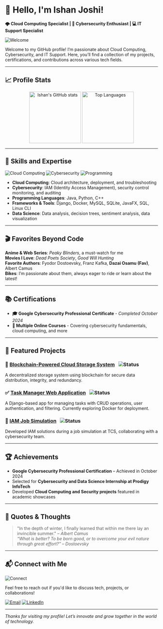 # 👋 Hello, I'm Ishan Joshi!

**🌩️ Cloud Computing Specialist | 🔐 Cybersecurity Enthusiast | 💻 IT Support Specialist**

![Welcome](https://media.giphy.com/media/xT9IgzoKnwFNmISR8I/giphy.gif)

Welcome to my GitHub profile! I’m passionate about Cloud Computing, Cybersecurity, and IT Support. Here, you’ll find a collection of my projects, certifications, and contributions across various tech fields.

---

## 📈 **Profile Stats**

<div align="center">
  <img height="170" src="https://github-readme-stats.vercel.app/api?username=IshanJoshi02&show_icons=true&theme=radical&include_all_commits=true&count_private=true" alt="Ishan's GitHub stats" />
  <img height="170" src="https://github-readme-stats.vercel.app/api/top-langs/?username=IshanJoshi02&layout=compact&langs_count=8&theme=radical" alt="Top Languages" />
</div>

---

## 🔧 **Skills and Expertise**

![Cloud Computing](https://img.shields.io/badge/Cloud-Computing-blue) ![Cybersecurity](https://img.shields.io/badge/Cybersecurity-red) ![Programming](https://img.shields.io/badge/Programming-Java%20%7C%20Python%20%7C%20C%2B%2B-yellow)

- **Cloud Computing**: Cloud architecture, deployment, and troubleshooting
- **Cybersecurity**: IAM (Identity Access Management), security control monitoring, and auditing
- **Programming Languages**: Java, Python, C++
- **Frameworks & Tools**: Django, Docker, MySQL, SQLite, JavaFX, SQL, Linux CLI
- **Data Science**: Data analysis, decision trees, sentiment analysis, data visualization

---

## 🎬 **Favorites Beyond Code**

**Anime & Web Series**: *Peaky Blinders*, a must-watch for me  
**Movies I Love**: *Dead Poets Society*, *Good Will Hunting*  
**Favorite Authors**: Fyodor Dostoevsky, Franz Kafka, **Dazai Osamu (Fav)**, Albert Camus  
**Bikes**: I’m passionate about them, always eager to ride or learn about the latest!

---

## 📚 **Certifications**
- **🎓 Google Cybersecurity Professional Certificate** - *Completed October 2024*
- **📝 Multiple Online Courses** - Covering cybersecurity fundamentals, cloud computing, and more

---

## 🌟 **Featured Projects**

### 🚀 [Blockchain-Powered Cloud Storage System](#) &ensp;![Status](https://img.shields.io/badge/Status-In_Progress-brightgreen)
A decentralized storage system using blockchain for secure data distribution, integrity, and redundancy.

### ✅ [Task Manager Web Application](#) &ensp;![Status](https://img.shields.io/badge/Status-Completed-blue)
A Django-based app for managing tasks with CRUD operations, user authentication, and filtering. Currently exploring Docker for deployment.

### 🔐 [IAM Job Simulation](#) &ensp;![Status](https://img.shields.io/badge/Status-Completed-blue)
Developed IAM solutions during a job simulation at TCS, collaborating with a cybersecurity team.

---

## 🏆 **Achievements**
- **Google Cybersecurity Professional Certification** – Achieved in October 2024
- Selected for **Cybersecurity and Data Science Internship at Prodigy InfoTech**
- Developed **Cloud Computing and Security projects** featured in academic showcases

---

## 🖤 **Quotes & Thoughts**

> "In the depth of winter, I finally learned that within me there lay an invincible summer." – *Albert Camus*  
> *“What is better? To be born good, or to overcome your evil nature through great effort?” – Dostoevsky*

---

## 📬 **Connect with Me**

![Connect](https://media.giphy.com/media/jQmVFyp7o2q524uwdu/giphy.gif)

Feel free to reach out if you'd like to discuss tech, projects, or collaborations!

[![Email](https://img.shields.io/badge/Email-D14836?style=for-the-badge&logo=gmail&logoColor=white)](mailto:jishan2305@gmail.com)
[![LinkedIn](https://img.shields.io/badge/LinkedIn-0077B5?style=for-the-badge&logo=linkedin&logoColor=white)](https://www.linkedin.com/in/ishan-joshi-3351a1288)

---

*Thanks for visiting my profile! Let’s innovate and grow together in the world of technology.*
